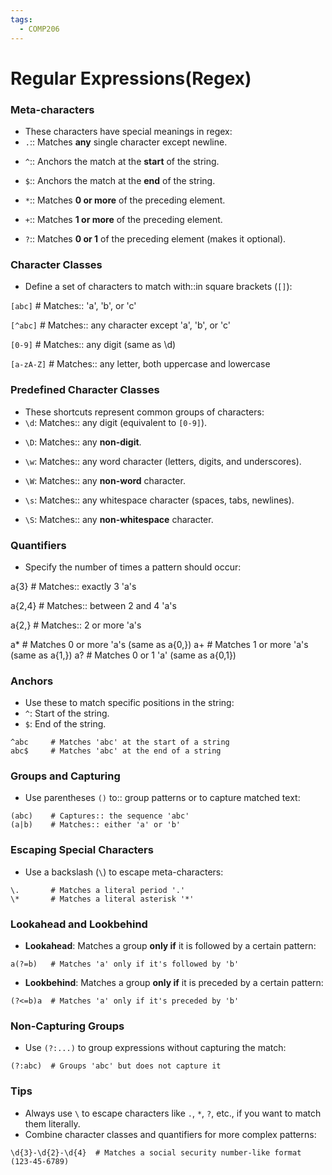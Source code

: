 ```yaml
---
tags:
  - COMP206
---
```

# Regular Expressions(Regex)
### Meta-characters
- These characters have special meanings in regex:
- `.`:: Matches **any** single character except newline.
<!--SR:!2024-12-17,15,130-->
- `^`:: Anchors the match at the **start** of the string.
<!--SR:!2024-12-24,57,250-->
- `$`:: Anchors the match at the **end** of the string.
<!--SR:!2025-01-29,83,270-->
- `*`:: Matches **0 or more** of the preceding element.
<!--SR:!2024-12-26,59,250-->
- `+`:: Matches **1 or more** of the preceding element.
<!--SR:!2024-12-29,61,270-->
- `?`:: Matches **0 or 1** of the preceding element (makes it optional).
<!--SR:!2025-01-23,66,230-->

### Character Classes
- Define a set of characters to match with::in square brackets (`[]`):
<!--SR:!2024-12-12,45,230-->
`[abc]`    # Matches:: 'a', 'b', or 'c'
<!--SR:!2024-12-23,57,250-->
`[^abc]`   # Matches:: any character except 'a', 'b', or 'c'
<!--SR:!2025-03-14,104,250-->
`[0-9]`    # Matches:: any digit (same as \d)
<!--SR:!2025-02-01,93,290-->
`[a-zA-Z]` # Matches:: any letter, both uppercase and lowercase
<!--SR:!2025-01-09,69,270-->

### Predefined Character Classes
- These shortcuts represent common groups of characters:
- `\d`: Matches:: any digit (equivalent to `[0-9]`).
<!--SR:!2025-03-27,124,290-->
- `\D`: Matches:: any **non-digit**.
<!--SR:!2024-12-26,58,250-->
- `\w`: Matches:: any word character (letters, digits, and underscores).
<!--SR:!2024-12-16,52,250-->
- `\W`: Matches:: any **non-word** character.
<!--SR:!2024-12-12,49,250-->
- `\s`: Matches:: any whitespace character (spaces, tabs, newlines).
<!--SR:!2025-02-25,86,230-->
- `\S`: Matches:: any **non-whitespace** character.
<!--SR:!2025-01-23,70,230-->

### Quantifiers
- Specify the number of times a pattern should occur:

a{3}     # Matches:: exactly 3 'a's
<!--SR:!2024-12-19,54,250-->
a{2,4}   # Matches:: between 2 and 4 'a's
<!--SR:!2025-03-11,102,250-->
a{2,}    # Matches:: 2 or more 'a's
<!--SR:!2025-03-25,111,250-->
a*       # Matches 0 or more 'a's (same as a{0,})
a+       # Matches 1 or more 'a's (same as a{1,})
a?       # Matches 0 or 1 'a' (same as a{0,1})


### Anchors
- Use these to match specific positions in the string:
- `^`: Start of the string.
- `$`: End of the string.
```regex
^abc     # Matches 'abc' at the start of a string
abc$     # Matches 'abc' at the end of a string
```

### Groups and Capturing
- Use parentheses `()` to:: group patterns or to capture matched text:
<!--SR:!2024-12-08,47,250-->
```regex
(abc)    # Captures:: the sequence 'abc'
(a|b)    # Matches:: either 'a' or 'b'
```

### Escaping Special Characters
- Use a backslash (`\`) to escape meta-characters:
```regex
\.       # Matches a literal period '.'
\*       # Matches a literal asterisk '*'
```

### Lookahead and Lookbehind
- **Lookahead**: Matches a group **only if** it is followed by a certain pattern:
```regex
a(?=b)   # Matches 'a' only if it's followed by 'b'
```
- **Lookbehind**: Matches a group **only if** it is preceded by a certain pattern:
```regex
(?<=b)a  # Matches 'a' only if it's preceded by 'b'
```

### Non-Capturing Groups
- Use `(?:...)` to group expressions without capturing the match:
```regex
(?:abc)  # Groups 'abc' but does not capture it
```

### Tips
- Always use `\` to escape characters like `.`, `*`, `?`, etc., if you want to match them literally.
- Combine character classes and quantifiers for more complex patterns:
```regex
\d{3}-\d{2}-\d{4}  # Matches a social security number-like format (123-45-6789)
```
